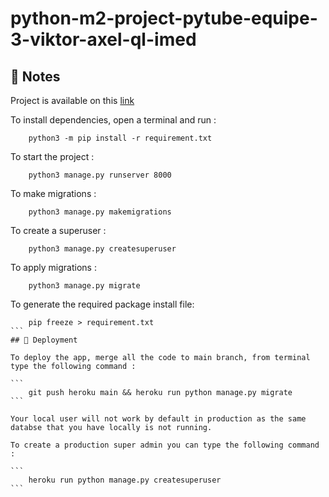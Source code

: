 # python-m2-project-pytube-equipe-3-viktor-axel-ql-imed

## 📝 Notes


Project is available on this <a href="https://pytube-backend.herokuapp.com/admin/login/?next=/admin/" target="_blank">link</a>

To install dependencies, open a terminal and run :

```
    python3 -m pip install -r requirement.txt
```

To start the project :

```
    python3 manage.py runserver 8000
```

To make migrations :

```
    python3 manage.py makemigrations
```

To create a superuser :

```
    python3 manage.py createsuperuser
```

To apply migrations :

```
    python3 manage.py migrate
```

To generate the required package install file:

````
    pip freeze > requirement.txt
```
## 🚀 Deployment

To deploy the app, merge all the code to main branch, from terminal type the following command :

```
    git push heroku main && heroku run python manage.py migrate
```

Your local user will not work by default in production as the same databse that you have locally is not running.

To create a production super admin you can type the following command : 

```
    heroku run python manage.py createsuperuser
```


